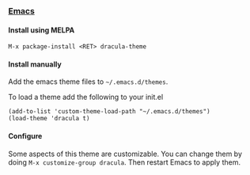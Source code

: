 ### [Emacs](https://www.gnu.org/software/emacs/)

#### Install using MELPA

    M-x package-install <RET> dracula-theme

#### Install manually

Add the emacs theme files to `~/.emacs.d/themes`.

To load a theme add the following to your init.el

    (add-to-list 'custom-theme-load-path "~/.emacs.d/themes")
    (load-theme 'dracula t)

#### Configure

Some aspects of this theme are customizable.  You can change them by
doing `M-x customize-group dracula`.  Then restart Emacs to apply them.
